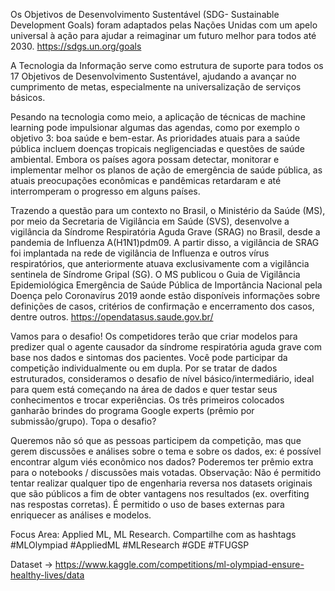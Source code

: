 Os Objetivos de Desenvolvimento Sustentável (SDG- Sustainable Development Goals) foram adaptados pelas Nações Unidas com um apelo universal à ação para ajudar a reimaginar um futuro melhor para todos até 2030. https://sdgs.un.org/goals

A Tecnologia da Informação serve como estrutura de suporte para todos os 17 Objetivos de Desenvolvimento Sustentável, ajudando a avançar no cumprimento de metas, especialmente na universalização de serviços básicos.

Pesando na tecnologia como meio, a aplicação de técnicas de machine learning pode impulsionar algumas das agendas, como por exemplo o objetivo 3: boa saúde e bem-estar. As prioridades atuais para a saúde pública incluem doenças tropicais negligenciadas e questões de saúde ambiental. Embora os países agora possam detectar, monitorar e implementar melhor os planos de ação de emergência de saúde pública, as atuais preocupações econômicas e pandêmicas retardaram e até interromperam o progresso em alguns países.

Trazendo a questão para um contexto no Brasil, o Ministério da Saúde (MS), por meio da Secretaria de Vigilância em Saúde (SVS), desenvolve a vigilância da Síndrome Respiratória Aguda Grave (SRAG) no Brasil, desde a pandemia de Influenza A(H1N1)pdm09. A partir disso, a vigilância de SRAG foi implantada na rede de vigilância de Influenza e outros vírus respiratórios, que anteriormente atuava exclusivamente com a vigilância sentinela de Síndrome Gripal (SG). O MS publicou o Guia de Vigilância Epidemiológica Emergência de Saúde Pública de Importância Nacional pela Doença pelo Coronavírus 2019 aonde estão disponíveis informações sobre definições de casos, critérios de confirmação e encerramento dos casos, dentre outros. https://opendatasus.saude.gov.br/

Vamos para o desafio! Os competidores terão que criar modelos para predizer qual o agente causador da síndrome respiratória aguda grave com base nos dados e sintomas dos pacientes. Você pode participar da competição individualmente ou em dupla. Por se tratar de dados estruturados, consideramos o desafio de nível básico/intermediário, ideal para quem está começando na área de dados e quer testar seus conhecimentos e trocar experiências. Os três primeiros colocados ganharão brindes do programa Google experts (prêmio por submissão/grupo).
Topa o desafio?

Queremos não só que as pessoas participem da competição, mas que gerem discussões e análises sobre o tema e sobre os dados, ex: é possível encontrar algum viés econômico nos dados? Poderemos ter prêmio extra para o notebooks / discussões mais votadas.
Observação: Não é permitido tentar realizar qualquer tipo de engenharia reversa nos datasets originais que são públicos a fim de obter vantagens nos resultados (ex. overfiting nas respostas corretas). É permitido o uso de bases externas para enriquecer as análises e modelos.

Focus Area: Applied ML, ML Research.
Compartilhe com as hashtags #MLOlympiad #AppliedML #MLResearch #GDE #TFUGSP


Dataset -> https://www.kaggle.com/competitions/ml-olympiad-ensure-healthy-lives/data